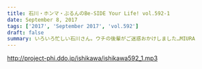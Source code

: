 ```yaml
---
title: 石川・ホンマ・ぶるんのBe-SIDE Your Life! vol.592-1
date: September 8, 2017
tags: ['2017', 'September 2017', 'vol.592']
draft: false
summary: いろいろ忙しい石川さん。ウチの後輩がご迷惑おかけしました…MIURA
---
```


http://project-phi.ddo.jp/ishikawa/ishikawa592_1.mp3